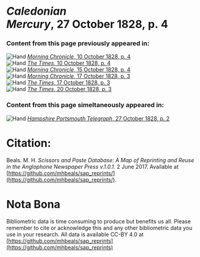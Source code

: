 # *Caledonian Mercury*, 27 October 1828, p. 4  
  
### Content from this page previously appeared in:  
![Hand](http://scissorsandpaste.net/wp-content/uploads/2017/06/smallhandpointer.png) [*Morning Chronicle*, 10 October 1828, p. 4](https://mhbeals.github.io/sap_html/Morning-Chronicle/Morning-Chronicle-10-October-1828-p-4)  
![Hand](http://scissorsandpaste.net/wp-content/uploads/2017/06/smallhandpointer.png) [*The Times*, 10 October 1828, p. 4](https://mhbeals.github.io/sap_html/The-Times/The-Times-10-October-1828-p-4)  
![Hand](http://scissorsandpaste.net/wp-content/uploads/2017/06/smallhandpointer.png) [*Morning Chronicle*, 15 October 1828, p. 4](https://mhbeals.github.io/sap_html/Morning-Chronicle/Morning-Chronicle-15-October-1828-p-4)  
![Hand](http://scissorsandpaste.net/wp-content/uploads/2017/06/smallhandpointer.png) [*Morning Chronicle*, 17 October 1828, p. 3](https://mhbeals.github.io/sap_html/Morning-Chronicle/Morning-Chronicle-17-October-1828-p-3)  
![Hand](http://scissorsandpaste.net/wp-content/uploads/2017/06/smallhandpointer.png) [*The Times*, 17 October 1828, p. 3](https://mhbeals.github.io/sap_html/The-Times/The-Times-17-October-1828-p-3)  
![Hand](http://scissorsandpaste.net/wp-content/uploads/2017/06/smallhandpointer.png) [*The Times*, 20 October 1828, p. 3](https://mhbeals.github.io/sap_html/The-Times/The-Times-20-October-1828-p-3)  
  
### Content from this page simeltaneously appeared in:  
![Hand](http://scissorsandpaste.net/wp-content/uploads/2017/06/smallhandpointer.png) [*Hampshire Portsmouth Telegraph*, 27 October 1828, p. 2](https://mhbeals.github.io/sap_html/Hampshire-Portsmouth-Telegraph/Hampshire-Portsmouth-Telegraph-27-October-1828-p-2)  


# Citation: 

Beals. M. H. *Scissors and Paste Database: A Map of Reprinting and Reuse in the Anglophone Newspaper Press v.1.0.1.* 2 June 2017. Available at [https://github.com/mhbeals/sap_reprints/](https://github.com/mhbeals/sap_reprints/). 

# Nota Bona

Bibliometric data is time consuming to produce but benefits us all. Please remember to cite or acknowledge this and any other bibliometric data you use in your research. All data is available CC-BY 4.0 at [https://github.com/mhbeals/sap_reprints](https://github.com/mhbeals/sap_reprints)